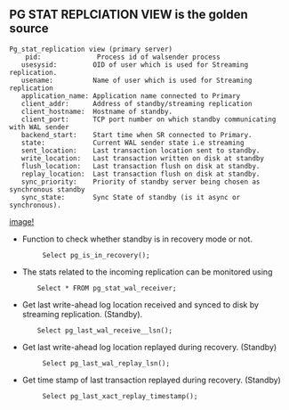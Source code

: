 ## PG STAT REPLCIATION VIEW is the golden source
```
Pg_stat_replication view (primary server)
    pid:              Process id of walsender process
   usesysid:         OID of user which is used for Streaming replication.
   usename:          Name of user which is used for Streaming replication
   application_name: Application name connected to Primary
   client_addr:      Address of standby/streaming replication
   client_hostname:  Hostname of standby.
   client_port:      TCP port number on which standby communicating with WAL sender
   backend_start:    Start time when SR connected to Primary.
   state:            Current WAL sender state i.e streaming
   sent_location:    Last transaction location sent to standby.
   write_location:   Last transaction written on disk at standby
   flush_location:   Last transaction flush on disk at standby.
   replay_location:  Last transaction flush on disk at standby.
   sync_priority:    Priority of standby server being chosen as synchronous standby
   sync_state:       Sync State of standby (is it async or synchronous).
```
[image!](repstatus.jpg)
- Function to check whether standby is in recovery mode or not.
  ```
       Select pg_is_in_recovery();
  ```
- The stats related to the incoming replication can be monitored using
```
       Select * FROM pg_stat_wal_receiver;
```
- Get last write-ahead log location received and synced to disk by streaming replication. (Standby).
```
       Select pg_last_wal_receive__lsn();
```
- Get last write-ahead log location replayed during recovery. (Standby)
  ```
       Select pg_last_wal_replay_lsn();
  ```
- Get time stamp of last transaction replayed during recovery. (Standby)
  ```
       Select pg_last_xact_replay_timestamp();
  ```


